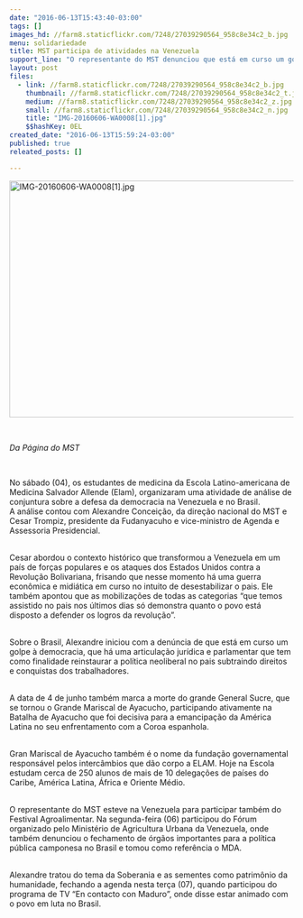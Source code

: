 ```yaml
---
date: "2016-06-13T15:43:40-03:00"
tags: []
images_hd: //farm8.staticflickr.com/7248/27039290564_958c8e34c2_b.jpg
menu: solidariedade
title: MST participa de atividades na Venezuela
support_line: "O representante do MST denunciou que está em curso um golpe à democracia, que há uma articulação jurídica e parlamentar que tem como finalidade reinstaurar a política neoliberal."
layout: post
files:
  - link: //farm8.staticflickr.com/7248/27039290564_958c8e34c2_b.jpg
    thumbnail: //farm8.staticflickr.com/7248/27039290564_958c8e34c2_t.jpg
    medium: //farm8.staticflickr.com/7248/27039290564_958c8e34c2_z.jpg
    small: //farm8.staticflickr.com/7248/27039290564_958c8e34c2_n.jpg
    title: "IMG-20160606-WA0008[1].jpg"
    $$hashKey: 0EL
created_date: "2016-06-13T15:59:24-03:00"
published: true
releated_posts: []

---
```

<p><img alt="IMG-20160606-WA0008[1].jpg" height="420" src="//farm8.staticflickr.com/7248/27039290564_958c8e34c2_b.jpg" width="700" /></p>

<p>&nbsp;</p>

<p><em>Da P&aacute;gina do MST</em></p>

<p>&nbsp;</p>

<p>No s&aacute;bado (04), os estudantes de medicina da Escola Latino-americana de Medicina Salvador Allende (Elam), organizaram uma atividade de an&aacute;lise de conjuntura sobre a defesa da democracia na Venezuela e no Brasil.<br />
A an&aacute;lise contou com Alexandre Concei&ccedil;&atilde;o, da dire&ccedil;&atilde;o nacional do MST e Cesar Trompiz, presidente da Fudanyacuho e vice-ministro de Agenda e Assessoria Presidencial.</p>

<p><br />
Cesar abordou o contexto hist&oacute;rico que transformou a Venezuela em um pa&iacute;s de for&ccedil;as populares e os ataques dos Estados Unidos contra a Revolu&ccedil;&atilde;o Bolivariana, frisando que nesse momento h&aacute; uma guerra econ&ocirc;mica e midi&aacute;tica em curso no intuito de desestabilizar o pais. Ele tamb&eacute;m apontou que as mobiliza&ccedil;&otilde;es de todas as categorias &ldquo;que temos assistido no pais nos &uacute;ltimos dias s&oacute; demonstra quanto o povo est&aacute; disposto a defender os logros da revolu&ccedil;&atilde;o&rdquo;.</p>

<p><br />
Sobre o Brasil, Alexandre iniciou com a den&uacute;ncia de que est&aacute; em curso um golpe &agrave; democracia, que h&aacute; uma articula&ccedil;&atilde;o jur&iacute;dica e parlamentar que tem como finalidade reinstaurar a pol&iacute;tica neoliberal no pais subtraindo direitos e conquistas dos trabalhadores.</p>

<p><br />
A data de 4 de junho tamb&eacute;m marca a morte do grande General Sucre, que se tornou o Grande Mariscal de Ayacucho, participando ativamente na Batalha de Ayacucho que foi decisiva para a emancipa&ccedil;&atilde;o da Am&eacute;rica Latina no seu enfrentamento com a Coroa espanhola.</p>

<p><br />
Gran Mariscal de Ayacucho tamb&eacute;m &eacute; o nome da funda&ccedil;&atilde;o governamental respons&aacute;vel pelos interc&acirc;mbios que d&atilde;o corpo a ELAM. Hoje na Escola estudam cerca de 250 alunos de mais de 10 delega&ccedil;&otilde;es de pa&iacute;ses do Caribe, Am&eacute;rica Latina, &Aacute;frica e Oriente M&eacute;dio.</p>

<p><br />
O representante do MST esteve na Venezuela para participar tamb&eacute;m do Festival Agroalimentar. Na segunda-feira (06) participou do F&oacute;rum organizado pelo Minist&eacute;rio de Agricultura Urbana da Venezuela, onde tamb&eacute;m denunciou o fechamento de &oacute;rg&atilde;os importantes para a pol&iacute;tica p&uacute;blica camponesa no Brasil e tomou como refer&ecirc;ncia o MDA.</p>

<p><br />
Alexandre tratou do tema da Soberania e as sementes como patrim&ocirc;nio da humanidade, fechando a agenda nesta ter&ccedil;a (07), quando participou do programa de TV &ldquo;En contacto con Maduro&rdquo;, onde disse estar animado com o povo em luta no Brasil.</p>

<p>&nbsp;
<p>&nbsp;</p>
</p>
